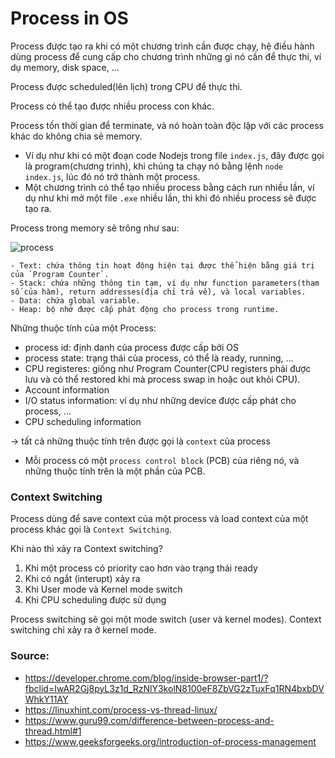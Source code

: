 # Process in OS

Process được tạo ra khi có một chương trình cần được chạy, hệ điều hành dùng process để cung cấp cho chương trình những gì nó cần để thực thi, ví dụ memory, disk space, ...

Process được scheduled(lên lịch) trong CPU để thực thi.

Process có thể tạo được nhiều process con khác.

Process tốn thời gian để terminate, và nó hoàn toàn độc lập với các process khác do không chia sẻ memory.
- Ví dụ như khi có một đoạn code Nodejs trong file `index.js`, đây được gọi là program(chương trình), khi chúng ta chạy nó bằng lệnh `node index.js`, lúc đó nó trở thành một process.
- Một chương trình có thể tạo nhiều process bằng cách run nhiều lần, ví dụ như khi mở một file `.exe` nhiều lần, thì khi đó nhiều process sẽ được tạo ra.
 
Process trong memory sẽ trông như sau:

![process](https://media.geeksforgeeks.org/wp-content/cdn-uploads/gq/2015/06/process.png)

	- Text: chứa thông tin hoạt động hiện tại được thể hiện bằng giá trị của `Program Counter`.
	- Stack: chứa những thông tin tạm, ví dụ như function parameters(tham số của hàm), return addresses(địa chỉ trả về), và local variables.
	- Data: chứa global variable.
	- Heap: bộ nhớ được cấp phát động cho process trong runtime.
 
Những thuộc tính của một Process:
- process id: định danh của process được cấp bởi OS
- process state: trạng thái của process, có thể là ready, running, ...
- CPU registeres: giống như Program Counter(CPU registers phải được lưu và có thể restored khi mà process swap in hoặc out khỏi CPU).
- Account information
- I/O status information: ví dụ như những device được cấp phát cho process, ...
- CPU scheduling information

→ tất cả những thuộc tính trên được gọi là `context` của process
- Mỗi process có một `process control block` (PCB) của riêng nó, và những thuộc tính trên là một phần của PCB.

### Context Switching
Process dùng để save context của một process và load context của một process khác gọi là `Context Switching`.

Khi nào thì xảy ra Context switching?
1. Khi một process có priority cao hơn vào trạng thái ready
2. Khi có ngắt (interupt) xảy ra
3. Khi User mode và Kernel mode switch
4. Khi CPU scheduling được sử dụng

Process switching sẽ gọi một mode switch (user và kernel modes). Context switching chỉ xảy ra ở kernel mode.

### Source:
- https://developer.chrome.com/blog/inside-browser-part1/?fbclid=IwAR2Gj8pyL3z1d_RzNlY3kolN8100eF8ZbVG2zTuxFq1RN4bxbDVWhkY11AY
- https://linuxhint.com/process-vs-thread-linux/
- https://www.guru99.com/difference-between-process-and-thread.html#1
- https://www.geeksforgeeks.org/introduction-of-process-management
